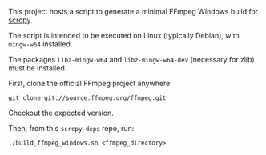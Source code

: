 This project hosts a script to generate a minimal FFmpeg Windows build for
[scrcpy].

[scrcpy]: https://github.com/Genymobile/scrcpy

The script is intended to be executed on Linux (typically Debian), with
`mingw-w64` installed.

The packages `libz-mingw-w64` and `libz-mingw-w64-dev` (necessary for zlib) must
be installed.

First, clone the official FFmpeg project anywhere:

```
git clone git://source.ffmpeg.org/ffmpeg.git
```

Checkout the expected version.

Then, from this `scrcpy-deps` repo, run:

```
./build_ffmpeg_windows.sh <ffmpeg_directory>
```
